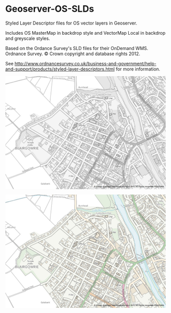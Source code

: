 Geoserver-OS-SLDs
=================

Styled Layer Descriptor files for OS vector layers in Geoserver.

Includes OS MasterMap in backdrop style and VectorMap Local in backdrop and greyscale styles.

Based on the Ordance Survey's SLD files for their OnDemand WMS.
Ordnance Survey. &#169; Crown copyright and database rights 2012.

See http://www.ordnancesurvey.co.uk/business-and-government/help-and-support/products/styled-layer-descriptors.html for more information.

![OS VectorMap Local Greyscale](images/os_vml_greyscale.jpg)

![OS VectorMap Local Backdrop](images/os_vml_backdrop.jpg)
